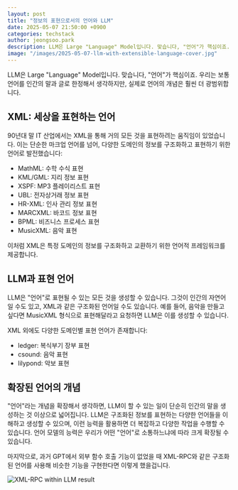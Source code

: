 ```yaml
---
layout: post
title: "정보의 표현으로서의 언어와 LLM"
date: 2025-05-07 21:50:00 +0900
categories: techstack
author: jeongsoo.park
description: LLM은 Large "Language" Model입니다. 맞습니다, "언어"가 핵심이죠. 우리는 보통 언어를 인간의 말과 글로 한정해서 생각하지만, 실제로 언어의 개념은 훨씬 더 광범위합니다.
image: "/images/2025-05-07-llm-with-extensible-language-cover.jpg"
---
```


LLM은 Large "Language" Model입니다. 맞습니다, "언어"가 핵심이죠. 우리는 보통 언어를 인간의 말과 글로 한정해서 생각하지만, 실제로 언어의 개념은 훨씬 더 광범위합니다.

## XML: 세상을 표현하는 언어

90년대 말 IT 산업에서는 XML을 통해 거의 모든 것을 표현하려는 움직임이 있었습니다. 이는 단순한 마크업 언어를 넘어, 다양한 도메인의 정보를 구조화하고 표현하기 위한 언어로 발전했습니다:

* MathML: 수학 수식 표현
* KML/GML: 지리 정보 표현
* XSPF: MP3 플레이리스트 표현
* UBL: 전자상거래 정보 표현
* HR-XML: 인사 관리 정보 표현
* MARCXML: 바코드 정보 표현
* BPML: 비즈니스 프로세스 표현
* MusicXML: 음악 표현

이처럼 XML은 특정 도메인의 정보를 구조화하고 교환하기 위한 언어적 프레임워크를 제공합니다.

## LLM과 표현 언어

LLM은 "언어"로 표현될 수 있는 모든 것을 생성할 수 있습니다. 그것이 인간의 자연어일 수도 있고, XML과 같은 구조화된 언어일 수도 있습니다. 예를 들어, 음악을 만들고 싶다면 MusicXML 형식으로 표현해달라고 요청하면 LLM은 이를 생성할 수 있습니다.

XML 외에도 다양한 도메인별 표현 언어가 존재합니다:

* ledger: 복식부기 장부 표현
* csound: 음악 표현
* lilypond: 악보 표현

## 확장된 언어의 개념

"언어"라는 개념을 확장해서 생각하면, LLM이 할 수 있는 일이 단순히 인간의 말을 생성하는 것 이상으로 넓어집니다. LLM은 구조화된 정보를 표현하는 다양한 언어들을 이해하고 생성할 수 있으며, 이런 능력을 활용하면 더 복잡하고 다양한 작업을 수행할 수 있습니다. 언어 모델의 능력은 우리가 어떤 "언어"로 소통하느냐에 따라 크게 확장될 수 있습니다.

마지막으로, 과거 GPT에서 외부 함수 호출 기능이 없었을 때 XML-RPC와 같은 구조화된 언어를 사용해 비슷한 기능을 구현한다면 이렇게 했을겁니다.

![XML-RPC within LLM result](2025-05-07-llm-with-extensible-language.png)

